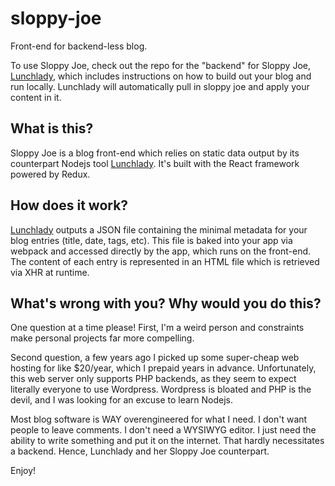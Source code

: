 # sloppy-joe
Front-end for backend-less blog.

To use Sloppy Joe, check out the repo for the "backend" for Sloppy Joe, [Lunchlady](https://github.com/slonermike/lunchlady), which includes instructions on how to build out your blog and run locally.  Lunchlady will automatically pull in sloppy joe and apply your content in it.

## What is this?
Sloppy Joe is a blog front-end which relies on static data output by its counterpart Nodejs tool [Lunchlady](https://github.com/slonermike/lunchlady).  It's built with the React framework powered by Redux.

## How does it work?
[Lunchlady](https://github.com/slonermike/lunchlady) outputs a JSON file containing the minimal metadata for your blog entries (title, date, tags, etc).  This file is baked into your app via webpack and accessed directly by the app, which runs on the front-end.  The content of each entry is represented in an HTML file which is retrieved via XHR at runtime.

## What's wrong with you?  Why would you do this?
One question at a time please!  First, I'm a weird person and constraints make personal projects far more compelling.

Second question, a few years ago I picked up some super-cheap web hosting for like $20/year, which I prepaid years in advance.  Unfortunately, this web server only supports PHP backends, as they seem to expect literally everyone to use Wordpress.  Wordpress is bloated and PHP is the devil, and I was looking for an excuse to learn Nodejs.

Most blog software is WAY overengineered for what I need.  I don't want people to leave comments.  I don't need a WYSIWYG editor.  I just need the ability to write something and put it on the internet.  That hardly necessitates a backend.  Hence, Lunchlady and her Sloppy Joe counterpart.

Enjoy!
